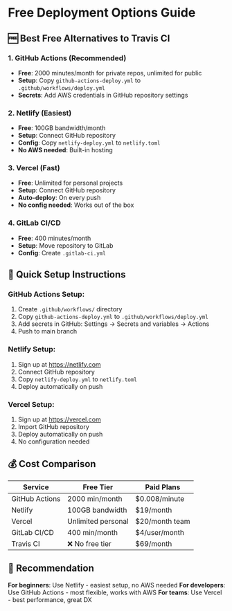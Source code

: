 # Free Deployment Options Guide

## 🆓 Best Free Alternatives to Travis CI

### 1. GitHub Actions (Recommended)
- **Free**: 2000 minutes/month for private repos, unlimited for public
- **Setup**: Copy `github-actions-deploy.yml` to `.github/workflows/deploy.yml`
- **Secrets**: Add AWS credentials in GitHub repository settings

### 2. Netlify (Easiest)
- **Free**: 100GB bandwidth/month
- **Setup**: Connect GitHub repository
- **Config**: Copy `netlify-deploy.yml` to `netlify.toml`
- **No AWS needed**: Built-in hosting

### 3. Vercel (Fast)
- **Free**: Unlimited for personal projects
- **Setup**: Connect GitHub repository
- **Auto-deploy**: On every push
- **No config needed**: Works out of the box

### 4. GitLab CI/CD
- **Free**: 400 minutes/month
- **Setup**: Move repository to GitLab
- **Config**: Create `.gitlab-ci.yml`

## 🚀 Quick Setup Instructions

### GitHub Actions Setup:
1. Create `.github/workflows/` directory
2. Copy `github-actions-deploy.yml` to `.github/workflows/deploy.yml`
3. Add secrets in GitHub: Settings → Secrets and variables → Actions
4. Push to main branch

### Netlify Setup:
1. Sign up at https://netlify.com
2. Connect GitHub repository
3. Copy `netlify-deploy.yml` to `netlify.toml`
4. Deploy automatically on push

### Vercel Setup:
1. Sign up at https://vercel.com
2. Import GitHub repository
3. Deploy automatically on push
4. No configuration needed

## 💰 Cost Comparison

| Service | Free Tier | Paid Plans |
|---------|-----------|------------|
| GitHub Actions | 2000 min/month | $0.008/minute |
| Netlify | 100GB bandwidth | $19/month |
| Vercel | Unlimited personal | $20/month team |
| GitLab CI/CD | 400 min/month | $4/user/month |
| Travis CI | ❌ No free tier | $69/month |

## 🎯 Recommendation

**For beginners**: Use Netlify - easiest setup, no AWS needed
**For developers**: Use GitHub Actions - most flexible, works with AWS
**For teams**: Use Vercel - best performance, great DX